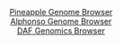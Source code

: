 <div id="Pineapple_Genome_Browser" align="center">
  <a href="https://igv.org/app/?sessionURL=blob:zZNRa9swFIX_iyBlA8eW7NipDWU4adKlWde1IUlpKUa2ZVutLTmS7KQO.e_TysZeVmgeNgZ6kC6S7jlHn_agJUJSzkAAbBO5JkLAALLg2wWu6pJ8xRWRIMhwKYkBBMmIICwhINiDDEuFl7df9MlCqVoGlkVV3a8wy7kpHRNXuOMMb6WZ8Moa87LEMRdYcSGtkcAtt2je9rckxnVt6t6O6VopVtjCZV1wJrlVE5ZHW31f9KsU5YTxikRVUyr6KiDSerTG1Mzwp3C9CJOESDknL7P0LJzPwpUzWd5feOP75fXn9dJbnyxozrBqBDlbj7ajomePBqt6c.fcjW7GsEAzEo7UZXjVc85PJruaCiLP0BD5ELkuGupoKEvJ7n9yrQc90vnd85PXDXr2VLQxexIcL4vGn.XIGy5m_I_OT8HBACVPGs0CSAoxDBA0HOgZru31f0zRqQGhr_MRnILg4dEASuDkWW9_2AP1UmtigCSb5hUeA3CREgGCvg.hbuHb7mA4gL6PDsYeNKL8e.FOl7f.ENqhbXtRRkulcU4jyWppYsbMNsnMvDsyzQJeNLtUuN9I0.HsnBe.sjfd0.mVH76RpQF069cH1Ebfo.ifcPceIaaKj4Ut6cZT_cu867hdqZuOOglRWZhq.lbz28nkzYiOiyfjosJK79cVvfxJXIsFxUzpQksljWlJ1ctaJ8m3IEC2o8EFCS.5JhGIPP4ADWggF378DahzeDx8Bw--">Pineapple Genome Browser</a>
</div>
<div id="Alphonso_Genome_Browser" align="center">
  <a href="https://igv.org/app/?sessionURL=blob:zZJdb5swFIb_i6VWm0TAhkACUjUlWbumzT6aDNK1qpADhlgFm9qGpI3y33dWbdrNKjUXmyb5wj4ynPc8fnaoY0pzKVCEXJv4NiHIQnotNwtaNxX7RGumUVTQSjMLKVYwxUTGULRDBdWGxvMZfLk2ptGR43DT9GoqSmlrz6Y1fZKCbrSdydqZyKqiK6mokUo7Y0U76fCy623YijaNDb0923dyaqhDq2YthZZOw0SZbuB_6a9SWjIha5bWbWX4c4AU8kDG3C7ou9FyMcoypvUle5zmJ6PL6SjxTuObD8HkJv58voyD5fGCl4KaVrGT6XUs8sKfk6_jI_dM.eq.yZJJHn9pF3N85L0_Pt02XDF9QgYkxMT38QDQcJGz7f80NSx.4ORXcp7P8mT5cB60H4_ccTtcaLKdqPUkAxLDP84.RHsLVTJrwQaUrdUgItjycGD5btD7sSVDC.MQCCnJUXR7ZyGjaHYP1293yDw24AzS7KF91sdCUuVMoagXYgwtQtfvD_o4DMne2qFWVX8P71k8DwfYHblukBa8MiB0nmrRaJsKYXdZYZdPB_J8mEmqttP.ObAclfhinLQXgY.T5H4NlZd4WgjaPz8jDPuaVP_EvtcEsc3qUOWAA2_8med9O.t3p_qmvbqO2w394CU4mL4I6DA4hVQ1NXAfKnD86VxHFafCQKHjmq94xc3jEjjKDYqI64G6KJOVBBeRKldvsIUt4uO3vxX19nf77w--">Alphonso Genome Browser</a>
</div>


<div id="DAF_Genomics_Browser" align="center">
  <a href="https://ink-blot.github.io/?sessionURL=blob:tZFra9swFIb_y4H1k.34Ft8gDK_L0rTdCs0cQ0oJp_ZxbGJbniQ3dUP..4TXMdgoY9CBJCTO5X11niM8EhcVayEC27CmhmWBBqJkhxU2XU1fsCEBUYG1IA04FcSpzQiiIxQoJCa316qylLIT0WSSY6HvqGVNlQlDOAZ2umC9LEml6raBDT6zFg_CyFijkiVOsO5K1go2wSwjIXRz0lG72x5QHT9j27ElbZu.ltWoulUmlLHcKFC5rdqcnv5i5D8oq1W9j9NVPNZf0bDMZ_HVMl4782Sz8M43yc1Fmnjp2aratSh7TrPzyw_phbfvNzl7xDVfpw9OcWMuFiiW75yPZ_OnruIkZpZvBaFvO14AJw1qlvUKAWQltyLL1Xw70GzX1V.uztRTM.CsgujuXgPJMdur9LsjyKFToEDQt35kpgHjOXGI9NA0fSsM7anru2YYWiftCD2v35jkp.Q29E07tm3PeMBG6RdVPY5PCf0ZfCuMv3VW.18xLdfBvEwvna_7.HlIMUCH2.4QD_nw.RVMGrz6rYLxBqUK_Xi.QMFaqTXUyl9UnNP96Ts-">DAF Genomics Browser</a>
</div>
